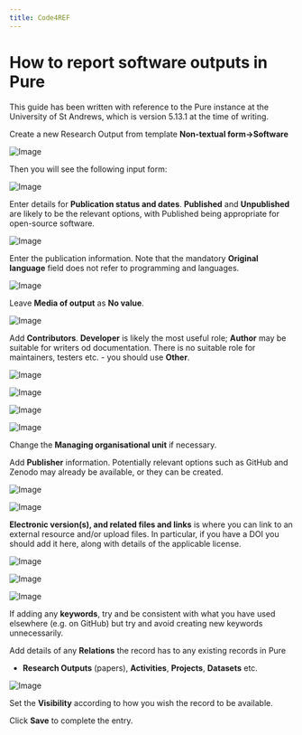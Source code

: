 ```yaml
---
title: Code4REF
---
```


# How to report software outputs in Pure

This guide has been written with reference to the Pure instance at the
University of St Andrews, which is version 5.13.1 at the time of writing.

Create a new Research Output from template **Non-textual form->Software**

![Image](PureImages/01_FindTemplate.png)

Then you will see the following input form:

![Image](PureImages/02_InputForm.png)

Enter details for **Publication status and dates**. **Published** and
**Unpublished** are likely to be the relevant options, with Published being
appropriate for open-source software.

![Image](PureImages/03_PublicationStatus.png)

Enter the publication information. Note that the mandatory **Original
language** field does not refer to programming and languages.

![Image](PureImages/04_Title.png)

Leave **Media of output** as **No value**.

![Image](PureImages/05_Media.png)

Add **Contributors**. **Developer** is likely the most useful role; **Author**
may be suitable for writers od documentation. There is no suitable role for
maintainers, testers etc. - you should use **Other**.

![Image](PureImages/06_FindAuthor.png)

![Image](PureImages/07_AddAuthor.png)

![Image](PureImages/08_AuthorRole.png)

![Image](PureImages/09_TwoAuthors.png)

Change the **Managing organisational unit** if necessary.

Add **Publisher** information. Potentially relevant options such as GitHub and
Zenodo may already be available, or they can be created.

![Image](PureImages/10_Publisher.png)

![Image](PureImages/11_Find_Publisher.png)

**Electronic version(s), and related files and links** is where you can link to
an external resource and/or upload files. In particular, if you have a DOI you
should add it here, along with details of the applicable license.

![Image](PureImages/12_Versions.png)

![Image](PureImages/13_FinalPublished.png)

![Image](PureImages/14_GitHubTag.png)

If adding any **keywords**, try and be consistent with what you have used
elsewhere (e.g. on GitHub) but try and avoid creating new keywords
unnecessarily.

Add details of any **Relations** the record has to any existing records in Pure
- **Research Outputs** (papers), **Activities**, **Projects**, **Datasets** etc.

![Image](PureImages/15_Relations.png)

Set the **Visibility** according to how you wish the record to be available.

Click **Save** to complete the entry.
